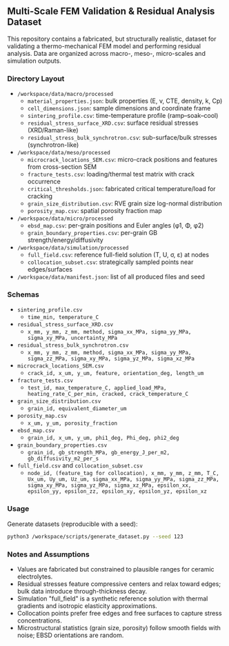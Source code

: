 ## Multi-Scale FEM Validation & Residual Analysis Dataset

This repository contains a fabricated, but structurally realistic, dataset for validating a thermo-mechanical FEM model and performing residual analysis. Data are organized across macro-, meso-, micro-scales and simulation outputs.

### Directory Layout

- `/workspace/data/macro/processed`
  - `material_properties.json`: bulk properties (E, ν, CTE, density, k, Cp)
  - `cell_dimensions.json`: sample dimensions and coordinate frame
  - `sintering_profile.csv`: time-temperature profile (ramp–soak–cool)
  - `residual_stress_surface_XRD.csv`: surface residual stresses (XRD/Raman-like)
  - `residual_stress_bulk_synchrotron.csv`: sub-surface/bulk stresses (synchrotron-like)
- `/workspace/data/meso/processed`
  - `microcrack_locations_SEM.csv`: micro-crack positions and features from cross-section SEM
  - `fracture_tests.csv`: loading/thermal test matrix with crack occurrence
  - `critical_thresholds.json`: fabricated critical temperature/load for cracking
  - `grain_size_distribution.csv`: RVE grain size log-normal distribution
  - `porosity_map.csv`: spatial porosity fraction map
- `/workspace/data/micro/processed`
  - `ebsd_map.csv`: per-grain positions and Euler angles (φ1, Φ, φ2)
  - `grain_boundary_properties.csv`: per-grain GB strength/energy/diffusivity
- `/workspace/data/simulation/processed`
  - `full_field.csv`: reference full-field solution (T, U, σ, ε) at nodes
  - `collocation_subset.csv`: strategically sampled points near edges/surfaces
- `/workspace/data/manifest.json`: list of all produced files and seed

### Schemas

- `sintering_profile.csv`
  - `time_min, temperature_C`
- `residual_stress_surface_XRD.csv`
  - `x_mm, y_mm, z_mm, method, sigma_xx_MPa, sigma_yy_MPa, sigma_xy_MPa, uncertainty_MPa`
- `residual_stress_bulk_synchrotron.csv`
  - `x_mm, y_mm, z_mm, method, sigma_xx_MPa, sigma_yy_MPa, sigma_zz_MPa, sigma_xy_MPa, sigma_yz_MPa, sigma_xz_MPa`
- `microcrack_locations_SEM.csv`
  - `crack_id, x_um, y_um, feature, orientation_deg, length_um`
- `fracture_tests.csv`
  - `test_id, max_temperature_C, applied_load_MPa, heating_rate_C_per_min, cracked, crack_temperature_C`
- `grain_size_distribution.csv`
  - `grain_id, equivalent_diameter_um`
- `porosity_map.csv`
  - `x_um, y_um, porosity_fraction`
- `ebsd_map.csv`
  - `grain_id, x_um, y_um, phi1_deg, Phi_deg, phi2_deg`
- `grain_boundary_properties.csv`
  - `grain_id, gb_strength_MPa, gb_energy_J_per_m2, gb_diffusivity_m2_per_s`
- `full_field.csv` and `collocation_subset.csv`
  - `node_id, (feature_tag for collocation), x_mm, y_mm, z_mm, T_C, Ux_um, Uy_um, Uz_um, sigma_xx_MPa, sigma_yy_MPa, sigma_zz_MPa, sigma_xy_MPa, sigma_yz_MPa, sigma_xz_MPa, epsilon_xx, epsilon_yy, epsilon_zz, epsilon_xy, epsilon_yz, epsilon_xz`

### Usage

Generate datasets (reproducible with a seed):

```bash
python3 /workspace/scripts/generate_dataset.py --seed 123
```

### Notes and Assumptions

- Values are fabricated but constrained to plausible ranges for ceramic electrolytes.
- Residual stresses feature compressive centers and relax toward edges; bulk data introduce through-thickness decay.
- Simulation "full_field" is a synthetic reference solution with thermal gradients and isotropic elasticity approximations.
- Collocation points prefer free edges and free surfaces to capture stress concentrations.
- Microstructural statistics (grain size, porosity) follow smooth fields with noise; EBSD orientations are random.


